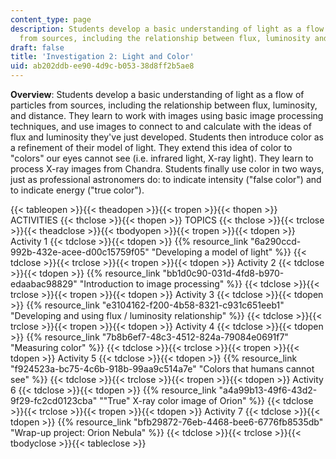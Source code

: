 ```yaml
---
content_type: page
description: Students develop a basic understanding of light as a flow of particles
  from sources, including the relationship between flux, luminosity and distance.
draft: false
title: 'Investigation 2: Light and Color'
uid: ab202ddb-ee90-4d9c-b053-38d8ff2b5ae8
---
```

**Overview**: Students develop a basic understanding of light as a flow of particles from sources, including the relationship between flux, luminosity, and distance. They learn to work with images using basic image processing techniques, and use images to connect to and calculate with the ideas of flux and luminosity they've just developed. Students then introduce color as a refinement of their model of light. They extend this idea of color to "colors" our eyes cannot see (i.e. infrared light, X-ray light). They learn to process X-ray images from Chandra. Students finally use color in two ways, just as professional astronomers do: to indicate intensity ("false color") and to indicate energy ("true color").

{{< tableopen >}}{{< theadopen >}}{{< tropen >}}{{< thopen >}}
ACTIVITIES
{{< thclose >}}{{< thopen >}}
TOPICS
{{< thclose >}}{{< trclose >}}{{< theadclose >}}{{< tbodyopen >}}{{< tropen >}}{{< tdopen >}}
Activity 1
{{< tdclose >}}{{< tdopen >}}
{{% resource_link "6a290ccd-992b-432e-acee-d00c15759f05" "Developing a model of light" %}}
{{< tdclose >}}{{< trclose >}}{{< tropen >}}{{< tdopen >}}
Activity 2
{{< tdclose >}}{{< tdopen >}}
{{% resource_link "bb1d0c90-031d-4fd8-b970-edaabac98829" "Introduction to image processing" %}}
{{< tdclose >}}{{< trclose >}}{{< tropen >}}{{< tdopen >}}
Activity 3
{{< tdclose >}}{{< tdopen >}}
{{% resource_link "e3104162-f200-4b58-8321-c931c651eeb1" "Developing and using flux / luminosity relationship" %}}
{{< tdclose >}}{{< trclose >}}{{< tropen >}}{{< tdopen >}}
Activity 4
{{< tdclose >}}{{< tdopen >}}
{{% resource_link "7b8b6ef7-48c3-4512-824a-79084e0691f7" "Measuring color" %}}
{{< tdclose >}}{{< trclose >}}{{< tropen >}}{{< tdopen >}}
Activity 5
{{< tdclose >}}{{< tdopen >}}
{{% resource_link "f924523a-bc75-4c6b-918b-99aa9c514a7e" "Colors that humans cannot see" %}}
{{< tdclose >}}{{< trclose >}}{{< tropen >}}{{< tdopen >}}
Activity 6
{{< tdclose >}}{{< tdopen >}}
{{% resource_link "a4a99b13-49f6-43d2-9f29-fc2cd0123cba" "\"True\" X-ray color image of Orion" %}}
{{< tdclose >}}{{< trclose >}}{{< tropen >}}{{< tdopen >}}
Activity 7
{{< tdclose >}}{{< tdopen >}}
{{% resource_link "bfb29872-76eb-4468-bee6-6776fb8535db" "Wrap-up project: Orion Nebula" %}}
{{< tdclose >}}{{< trclose >}}{{< tbodyclose >}}{{< tableclose >}}